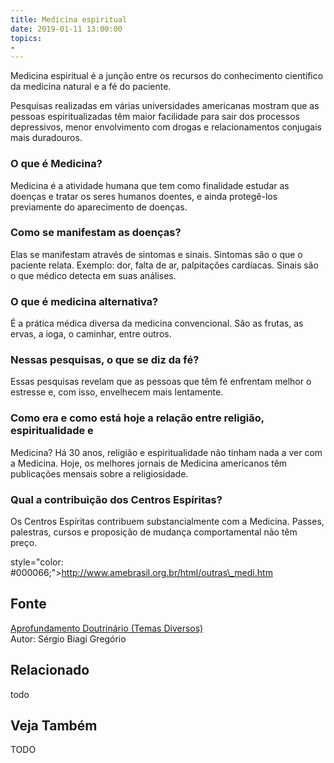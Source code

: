 ```yaml
---
title: Medicina espiritual
date: 2019-01-11 13:00:00
topics: 
- 
---
```


Medicina espiritual é a junção entre os recursos do conhecimento científico da
medicina natural e a fé do paciente.

Pesquisas realizadas em várias universidades americanas mostram que as
pessoas espiritualizadas têm maior facilidade para sair dos processos
depressivos, menor envolvimento com drogas e relacionamentos conjugais
mais duradouros.


### O que é Medicina?
Medicina é a atividade humana que tem como finalidade estudar as doenças
e tratar os seres humanos doentes, e ainda protegê-los previamente do
aparecimento de doenças.

### Como se manifestam as doenças?
Elas se manifestam através de sintomas e sinais. Sintomas são o que
o paciente relata. Exemplo: dor, falta de ar, palpitações cardíacas.
Sinais são o que médico detecta em suas análises.

### O que é medicina alternativa?
É a prática médica diversa da medicina convencional. São as frutas, as
ervas, a ioga, o caminhar, entre outros.

### Nessas pesquisas, o que se diz da fé?
Essas pesquisas revelam que as pessoas que têm fé enfrentam melhor o
estresse e, com isso, envelhecem mais lentamente.

### Como era e como está hoje a relação entre religião, espiritualidade e
Medicina?
Há 30 anos, religião e espiritualidade não tinham nada a ver com a
Medicina. Hoje, os melhores jornais de Medicina americanos têm
publicações mensais sobre a religiosidade.

### Qual a contribuição dos Centros Espíritas?
Os Centros Espíritas contribuem substancialmente com a Medicina. Passes,
palestras, cursos e proposição de mudança comportamental não têm preço.


style="color: #000066;">http://www.amebrasil.org.br/html/outras\_medi.htm

## Fonte
[Aprofundamento Doutrinário (Temas Diversos)](https://sites.google.com/view/aprofundamentodoutrinario/medicina-espiritual)  
Autor: Sérgio Biagi Gregório



## Relacionado
todo

## Veja Também
TODO


